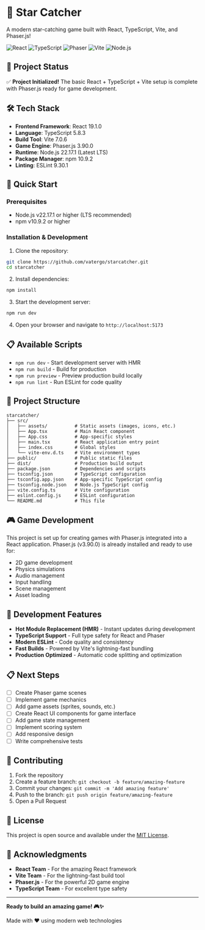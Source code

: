 # 🌟 Star Catcher

A modern star-catching game built with React, TypeScript, Vite, and Phaser.js!

![React](https://img.shields.io/badge/React-19.1.0-blue)
![TypeScript](https://img.shields.io/badge/TypeScript-5.8.3-blue)
![Phaser](https://img.shields.io/badge/Phaser-3.90.0-green)
![Vite](https://img.shields.io/badge/Vite-7.0.6-purple)
![Node.js](https://img.shields.io/badge/Node.js-22.17.1-green)

## 🚀 Project Status

✅ **Project Initialized!** The basic React + TypeScript + Vite setup is complete with Phaser.js ready for game development.

## 🛠️ Tech Stack

- **Frontend Framework**: React 19.1.0
- **Language**: TypeScript 5.8.3  
- **Build Tool**: Vite 7.0.6
- **Game Engine**: Phaser.js 3.90.0
- **Runtime**: Node.js 22.17.1 (Latest LTS)
- **Package Manager**: npm 10.9.2
- **Linting**: ESLint 9.30.1

## 🚀 Quick Start

### Prerequisites

- Node.js v22.17.1 or higher (LTS recommended)
- npm v10.9.2 or higher

### Installation & Development

1. Clone the repository:
```bash
git clone https://github.com/vatergo/starcatcher.git
cd starcatcher
```

2. Install dependencies:
```bash
npm install
```

3. Start the development server:
```bash
npm run dev
```

4. Open your browser and navigate to `http://localhost:5173`

## 📋 Available Scripts

- `npm run dev` - Start development server with HMR
- `npm run build` - Build for production
- `npm run preview` - Preview production build locally
- `npm run lint` - Run ESLint for code quality

## 📁 Project Structure

```
starcatcher/
├── src/
│   ├── assets/          # Static assets (images, icons, etc.)
│   ├── App.tsx          # Main React component
│   ├── App.css          # App-specific styles
│   ├── main.tsx         # React application entry point
│   ├── index.css        # Global styles
│   └── vite-env.d.ts    # Vite environment types
├── public/              # Public static files
├── dist/                # Production build output
├── package.json         # Dependencies and scripts
├── tsconfig.json        # TypeScript configuration
├── tsconfig.app.json    # App-specific TypeScript config
├── tsconfig.node.json   # Node.js TypeScript config
├── vite.config.ts       # Vite configuration
├── eslint.config.js     # ESLint configuration
└── README.md            # This file
```

## 🎮 Game Development

This project is set up for creating games with Phaser.js integrated into a React application. Phaser.js (v3.90.0) is already installed and ready to use for:

- 2D game development
- Physics simulations
- Audio management
- Input handling
- Scene management
- Asset loading

## 🔧 Development Features

- **Hot Module Replacement (HMR)** - Instant updates during development
- **TypeScript Support** - Full type safety for React and Phaser
- **Modern ESLint** - Code quality and consistency
- **Fast Builds** - Powered by Vite's lightning-fast bundling
- **Production Optimized** - Automatic code splitting and optimization

## 📋 Next Steps

- [ ] Create Phaser game scenes
- [ ] Implement game mechanics
- [ ] Add game assets (sprites, sounds, etc.)
- [ ] Create React UI components for game interface
- [ ] Add game state management
- [ ] Implement scoring system
- [ ] Add responsive design
- [ ] Write comprehensive tests

## 🤝 Contributing

1. Fork the repository
2. Create a feature branch: `git checkout -b feature/amazing-feature`
3. Commit your changes: `git commit -m 'Add amazing feature'`
4. Push to the branch: `git push origin feature/amazing-feature`
5. Open a Pull Request

## 📝 License

This project is open source and available under the [MIT License](LICENSE).

## 🙏 Acknowledgments

- **React Team** - For the amazing React framework
- **Vite Team** - For the lightning-fast build tool
- **Phaser.js** - For the powerful 2D game engine
- **TypeScript Team** - For excellent type safety

---

**Ready to build an amazing game! 🎮✨**

Made with ❤️ using modern web technologies